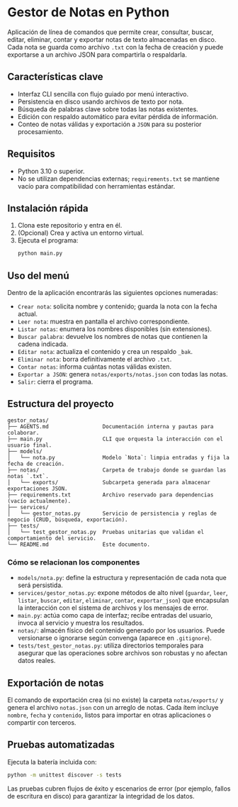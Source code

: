 # Gestor de Notas en Python

Aplicación de línea de comandos que permite crear, consultar, buscar, editar, eliminar, contar y exportar notas de texto almacenadas en disco. Cada nota se guarda como archivo `.txt` con la fecha de creación y puede exportarse a un archivo JSON para compartirla o respaldarla.

## Características clave
- Interfaz CLI sencilla con flujo guiado por menú interactivo.
- Persistencia en disco usando archivos de texto por nota.
- Búsqueda de palabras clave sobre todas las notas existentes.
- Edición con respaldo automático para evitar pérdida de información.
- Conteo de notas válidas y exportación a `JSON` para su posterior procesamiento.

## Requisitos
- Python 3.10 o superior.
- No se utilizan dependencias externas; `requirements.txt` se mantiene vacío para compatibilidad con herramientas estándar.

## Instalación rápida
1. Clona este repositorio y entra en él.
2. (Opcional) Crea y activa un entorno virtual.
3. Ejecuta el programa:
   ```bash
   python main.py
   ```

## Uso del menú
Dentro de la aplicación encontrarás las siguientes opciones numeradas:
- `Crear nota`: solicita nombre y contenido; guarda la nota con la fecha actual.
- `Leer nota`: muestra en pantalla el archivo correspondiente.
- `Listar notas`: enumera los nombres disponibles (sin extensiones).
- `Buscar palabra`: devuelve los nombres de notas que contienen la cadena indicada.
- `Editar nota`: actualiza el contenido y crea un respaldo `_bak`.
- `Eliminar nota`: borra definitivamente el archivo `.txt`.
- `Contar notas`: informa cuántas notas válidas existen.
- `Exportar a JSON`: genera `notas/exports/notas.json` con todas las notas.
- `Salir`: cierra el programa.

## Estructura del proyecto
```text
gestor_notas/
├── AGENTS.md                 Documentación interna y pautas para colaborar.
├── main.py                   CLI que orquesta la interacción con el usuario final.
├── models/
│   └── nota.py               Modelo `Nota`: limpia entradas y fija la fecha de creación.
├── notas/                    Carpeta de trabajo donde se guardan las notas `.txt`.
│   └── exports/              Subcarpeta generada para almacenar exportaciones JSON.
├── requirements.txt          Archivo reservado para dependencias (vacío actualmente).
├── services/
│   └── gestor_notas.py       Servicio de persistencia y reglas de negocio (CRUD, búsqueda, exportación).
├── tests/
│   └── test_gestor_notas.py  Pruebas unitarias que validan el comportamiento del servicio.
└── README.md                 Este documento.
```

### Cómo se relacionan los componentes
- `models/nota.py`: define la estructura y representación de cada nota que será persistida.
- `services/gestor_notas.py`: expone métodos de alto nivel (`guardar`, `leer`, `listar`, `buscar`, `editar`, `eliminar`, `contar`, `exportar_json`) que encapsulan la interacción con el sistema de archivos y los mensajes de error.
- `main.py`: actúa como capa de interfaz; recibe entradas del usuario, invoca al servicio y muestra los resultados.
- `notas/`: almacén físico del contenido generado por los usuarios. Puede versionarse o ignorarse según convenga (aparece en `.gitignore`).
- `tests/test_gestor_notas.py`: utiliza directorios temporales para asegurar que las operaciones sobre archivos son robustas y no afectan datos reales.

## Exportación de notas
El comando de exportación crea (si no existe) la carpeta `notas/exports/` y genera el archivo `notas.json` con un arreglo de notas. Cada ítem incluye `nombre`, `fecha` y `contenido`, listos para importar en otras aplicaciones o compartir con terceros.

## Pruebas automatizadas
Ejecuta la batería incluida con:
```bash
python -m unittest discover -s tests
```

Las pruebas cubren flujos de éxito y escenarios de error (por ejemplo, fallos de escritura en disco) para garantizar la integridad de los datos.

